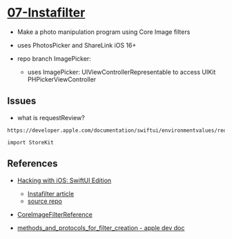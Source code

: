 # [07-Instafilter](https://github.com/mobilelabclass-itp/07-Instafilter)

- Make a photo manipulation program using Core Image filters
- uses PhotosPicker and ShareLink iOS 16+

- repo branch ImagePicker:
    - uses ImagePicker: UIViewControllerRepresentable to access UIKit PHPickerViewController

## Issues

- what is requestReview?
```
https://developer.apple.com/documentation/swiftui/environmentvalues/requestreview

import StoreKit

```


## References

- [Hacking with iOS: SwiftUI Edition](https://www.hackingwithswift.com/books/ios-swiftui)
    - [Instafilter article](https://www.hackingwithswift.com/books/ios-swiftui/instafilter-introduction)
    - [source repo](https://github.com/twostraws/HackingWithSwift/tree/main/SwiftUI/project13)

- [CoreImageFilterReference ](https://developer.apple.com/library/archive/documentation/GraphicsImaging/Reference/CoreImageFilterReference/index.html)

- [methods_and_protocols_for_filter_creation - apple dev doc](https://developer.apple.com/documentation/coreimage/methods_and_protocols_for_filter_creation)

